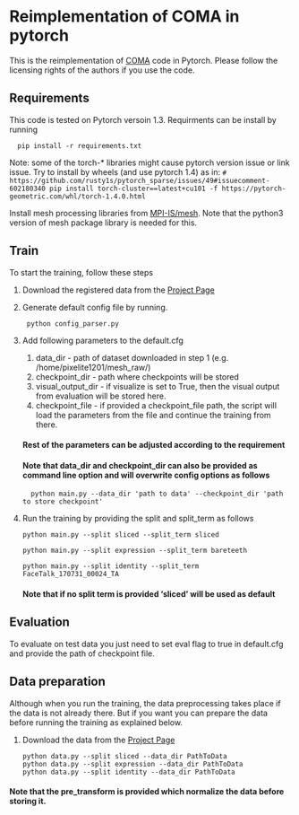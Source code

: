 # Reimplementation of COMA in pytorch

This is the reimplementation of [COMA](https://github.com/anuragranj/coma) code in Pytorch.
Please follow the licensing rights of the authors if you use the code.
## Requirements
This code is tested on Pytorch versoin 1.3. Requirments can be install by running

      pip install -r requirements.txt

Note: some of the torch-* libraries might cause pytorch version issue or link issue.
Try to install by wheels (and use pytorch 1.4) as in:
    ```
    # https://github.com/rusty1s/pytorch_sparse/issues/49#issuecomment-602180340
    pip install torch-cluster==latest+cu101 -f https://pytorch-geometric.com/whl/torch-1.4.0.html
    ```

Install mesh processing libraries from [MPI-IS/mesh](https://github.com/MPI-IS/mesh). Note that the python3 version of mesh package library is needed for this.


## Train
To start the training, follow these steps
1. Download the registered data from the [Project Page](https://coma.is.tue.mpg.de/) 
2. Generate default config file by running.

    ` python config_parser.py`
3. Add following parameters to the default.cfg
    1. data_dir - path of dataset downloaded in step 1 (e.g. /home/pixelite1201/mesh_raw/)
    2. checkpoint_dir - path where checkpoints will be stored
    3. visual_output_dir - if visualize is set to True, then the visual output from evaluation will be stored here.
    4. checkpoint_file - if provided a checkpoint_file path, the script will load the parameters from the file and continue the training from there.
    #### Rest of the parameters can be adjusted according to the requirement
    #### Note that data_dir and checkpoint_dir can also be provided as command line option and will overwrite config options as follows
         python main.py --data_dir 'path to data' --checkpoint_dir 'path to store checkpoint'
4. Run the training by providing the split and split_term as follows

     ` python main.py --split sliced --split_term sliced `
     
     ` python main.py --split expression --split_term bareteeth `
     
     ` python main.py --split identity --split_term FaceTalk_170731_00024_TA `

     #### Note that if no split term is provided ‘sliced’ will be used as default

## Evaluation
To evaluate on test data you just need to set eval flag to true in default.cfg and provide the path of checkpoint file.

## Data preparation
Although when you run the training, the data preprocessing takes place if the data is not already there. But if you want you can prepare the data before running the training as explained below.

  1. Download the data from the [Project Page](https://coma.is.tue.mpg.de/)

         python data.py --split sliced --data_dir PathToData
         python data.py --split expression --data_dir PathToData 
         python data.py --split identity --data_dir PathToData 

#### Note that the pre_transform is provided which normalize the data before storing it. 
